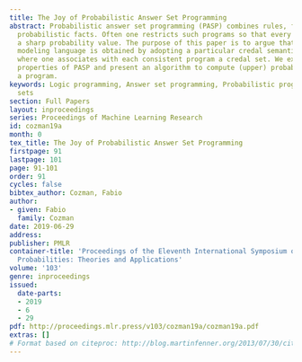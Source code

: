 ```yaml
---
title: The Joy of Probabilistic Answer Set Programming
abstract: Probabilistic answer set programming (PASP) combines rules, facts, and independent
  probabilistic facts. Often one restricts such programs so that every query yields
  a sharp probability value. The purpose of this paper is to argue that a very useful
  modeling language is obtained by adopting a particular credal semantics for PASP,
  where one associates with each consistent program a credal set. We examine the basic
  properties of PASP and present an algorithm to compute (upper) probabilities given
  a program.
keywords: Logic programming, Answer set programming, Probabilistic programming, Credal
  sets
section: Full Papers
layout: inproceedings
series: Proceedings of Machine Learning Research
id: cozman19a
month: 0
tex_title: The Joy of Probabilistic Answer Set Programming
firstpage: 91
lastpage: 101
page: 91-101
order: 91
cycles: false
bibtex_author: Cozman, Fabio
author:
- given: Fabio
  family: Cozman
date: 2019-06-29
address: 
publisher: PMLR
container-title: 'Proceedings of the Eleventh International Symposium on Imprecise
  Probabilities: Theories and Applications'
volume: '103'
genre: inproceedings
issued:
  date-parts:
  - 2019
  - 6
  - 29
pdf: http://proceedings.mlr.press/v103/cozman19a/cozman19a.pdf
extras: []
# Format based on citeproc: http://blog.martinfenner.org/2013/07/30/citeproc-yaml-for-bibliographies/
---
```

